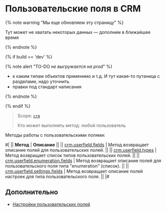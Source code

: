 # Пользовательские поля в CRM

{% note warning "Мы еще обновляем эту страницу" %}

Тут может не хватать некоторых данных — дополним в ближайшее время

{% endnote %}

{% if build == 'dev' %}

{% note alert "TO-DO _не выгружается на prod_" %}

- к каким типам объектов применимо и т.д. И тут какая-то путаница с разделами, надо уточнить
- правки под стандарт написания

{% endnote %}

{% endif %}

> Scope: [`crm`](../../../scopes/permissions.md)
>
> Кто может выполнять метод: любой пользователь

Методы работы с пользовательскими полями:

#|
|| **Метод** | **Описание** ||
|| [crm.userfield.fields](./crm-userfield-fields.md) | Метод возвращает описание полей для пользовательских полей. ||
|| [crm.userfield.types](./crm-userfield-types.md) | Метод возвращает список типов пользовательских полей. ||
|| [crm.userfield.enumeration.fields](./crm-userfield-enumeration-fields.md) | Метод возвращает описание полей для пользовательского поля типа "enumeration" (список). ||
|| [crm.userfield.settings.fields](./crm-userfield-settings-fields.md) | Метод возвращает описание полей настроек для типа пользовательского поля. ||
|#

## Дополнительно
- [Настройки пользовательских полей](../userfieldconfig/index.md)
  